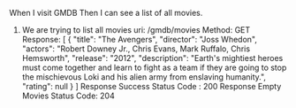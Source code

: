 When I visit GMDB
Then I can see a list of all movies.

1. We are trying to list all movies
uri: /gmdb/movies 
Method: GET
Response:
   [
   {
   "title": "The Avengers",
   "director": "Joss Whedon",
   "actors": "Robert Downey Jr., Chris Evans, Mark Ruffalo, Chris Hemsworth",
   "release": "2012",
   "description": "Earth's mightiest heroes must come together and learn to fight as a team if they are going to stop the mischievous Loki and his alien army from enslaving humanity.",
   "rating": null
   }
   ]
Response Success Status Code : 200
Response Empty Movies Status Code: 204
   